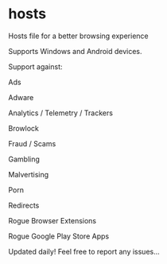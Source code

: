 # hosts
Hosts file for a better browsing experience

Supports Windows and Android devices.

Support against:

Ads

Adware

Analytics / Telemetry / Trackers

Browlock

Fraud / Scams

Gambling

Malvertising

Porn

Redirects

Rogue Browser Extensions

Rogue Google Play Store Apps


Updated daily! Feel free to report any issues...
